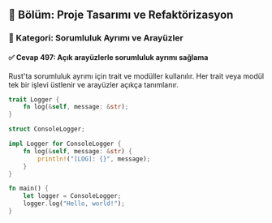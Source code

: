 ## 📘 Bölüm: Proje Tasarımı ve Refaktörizasyon  
### 🔹 Kategori: Sorumluluk Ayrımı ve Arayüzler  
#### ✅ Cevap 497: Açık arayüzlerle sorumluluk ayrımı sağlama

Rust'ta sorumluluk ayrımı için trait ve modüller kullanılır. Her trait veya modül tek bir işlevi üstlenir ve arayüzler açıkça tanımlanır.

```rust
trait Logger {
    fn log(&self, message: &str);
}

struct ConsoleLogger;

impl Logger for ConsoleLogger {
    fn log(&self, message: &str) {
        println!("[LOG]: {}", message);
    }
}

fn main() {
    let logger = ConsoleLogger;
    logger.log("Hello, world!");
}
```
